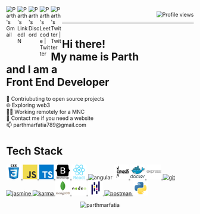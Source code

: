 <a href="mailto:parthmarfatia789@gmail.com">
  <img align="left" alt="Parth's Gmail" width="30px" src="https://upload.wikimedia.org/wikipedia/commons/7/7e/Gmail_icon_%282020%29.svg" />
</a>
<a href="https://www.linkedin.com/in/parth-marfatia-4a8a1a183/">
  <img align="left" alt="Parth's LinkedIN" width="30px" src="https://raw.githubusercontent.com/peterthehan/peterthehan/master/assets/linkedin.svg" />
</a>
<a href="https://discordapp.com/users/parth#9737">
  <img align="left" alt="Parth's Discord" width="30px" src="https://raw.githubusercontent.com/peterthehan/peterthehan/master/assets/discord.svg" />
</a>
<a href="https://leetcode.com/parthmarfatia/">
  <img align="left" alt="Parth's Leetcode | Twitter" width="30px" src="https://upload.wikimedia.org/wikipedia/commons/1/19/LeetCode_logo_black.png" />
</a>
<a href="https://twitter.com/parth_marfatia">
  <img align="left" alt="Parth's Twitter | Twitter" width="30px" src="https://raw.githubusercontent.com/peterthehan/peterthehan/master/assets/twitter.svg" />
</a>

<div align="right">
  
  ![Profile views](https://gpvc.arturio.dev/parthmarfatia)
</div>

* * *

<h1 align="left"> Hi there! <br>My name is Parth<br>and I am a<br>Front End Developer</h1>

<p align="left">🤜 Contriubuting to open source projects <br>
🌐 Exploring web3 <br>
👨‍💻 Working remotely for a MNC <br>
🚀 Contact me if you need a website<br>
📫 parthmarfatia789@gmail.com
<br /></p>

  
<h1 align="left">Tech Stack</h1>

<p align="left"> <a href="https://www.w3schools.com/css/" target="_blank" rel="noreferrer"> <img src="https://raw.githubusercontent.com/devicons/devicon/master/icons/css3/css3-original-wordmark.svg" alt="css3" width="40" height="40"/> </a> <a href="https://developer.mozilla.org/en-US/docs/Web/JavaScript" target="_blank" rel="noreferrer"> <img src="https://raw.githubusercontent.com/devicons/devicon/master/icons/javascript/javascript-original.svg" alt="javascript" width="40" height="40"/> </a><a href="https://www.typescriptlang.org/" target="_blank" rel="noreferrer"> <img src="https://raw.githubusercontent.com/devicons/devicon/master/icons/typescript/typescript-original.svg" alt="typescript" width="40" height="40"/> </a><a href="https://angular.io" target="_blank" rel="noreferrer"> <a href="https://getbootstrap.com" target="_blank" rel="noreferrer"> <img src="https://raw.githubusercontent.com/devicons/devicon/master/icons/bootstrap/bootstrap-plain-wordmark.svg" alt="bootstrap" width="40" height="40"/> </a> <a href="https://reactjs.org/" target="_blank" rel="noreferrer"> <img src="https://raw.githubusercontent.com/devicons/devicon/master/icons/react/react-original-wordmark.svg" alt="react" width="40" height="40"/> </a><img src="https://angular.io/assets/images/logos/angular/angular.svg" alt="angular" width="40" height="40"/> </a> <a href="https://canvasjs.com" target="_blank" rel="noreferrer"> <img src="https://raw.githubusercontent.com/Hardik0307/Hardik0307/master/assets/canvasjs-charts.svg" alt="canvasjs" width="40" height="40"/> </a> <a href="https://www.docker.com/" target="_blank" rel="noreferrer"> <img src="https://raw.githubusercontent.com/devicons/devicon/master/icons/docker/docker-original-wordmark.svg" alt="docker" width="40" height="40"/> </a> <a href="https://expressjs.com" target="_blank" rel="noreferrer"> <img src="https://raw.githubusercontent.com/devicons/devicon/master/icons/express/express-original-wordmark.svg" alt="express" width="40" height="40"/> </a><a href="https://git-scm.com/" target="_blank" rel="noreferrer"> <img src="https://www.vectorlogo.zone/logos/git-scm/git-scm-icon.svg" alt="git" width="40" height="40"/> </a> <a href="https://jasmine.github.io/" target="_blank" rel="noreferrer"> <img src="https://www.vectorlogo.zone/logos/jasmine/jasmine-icon.svg" alt="jasmine" width="40" height="40"/> </a> <a href="https://karma-runner.github.io/latest/index.html" target="_blank" rel="noreferrer"> <img src="https://raw.githubusercontent.com/detain/svg-logos/780f25886640cef088af994181646db2f6b1a3f8/svg/karma.svg" alt="karma" width="40" height="40"/> </a> <a href="https://www.mongodb.com/" target="_blank" rel="noreferrer"> <img src="https://raw.githubusercontent.com/devicons/devicon/master/icons/mongodb/mongodb-original-wordmark.svg" alt="mongodb" width="40" height="40"/> </a> <a href="https://nodejs.org" target="_blank" rel="noreferrer"> <img src="https://raw.githubusercontent.com/devicons/devicon/master/icons/nodejs/nodejs-original-wordmark.svg" alt="nodejs" width="40" height="40"/> </a> <a href="https://pandas.pydata.org/" target="_blank" rel="noreferrer"> <img src="https://raw.githubusercontent.com/devicons/devicon/2ae2a900d2f041da66e950e4d48052658d850630/icons/pandas/pandas-original.svg" alt="pandas" width="40" height="40"/> </a> <a href="https://postman.com" target="_blank" rel="noreferrer"> <img src="https://www.vectorlogo.zone/logos/getpostman/getpostman-icon.svg" alt="postman" width="40" height="40"/> </a> <a href="https://www.python.org" target="_blank" rel="noreferrer"> <img src="https://raw.githubusercontent.com/devicons/devicon/master/icons/python/python-original.svg" alt="python" width="40" height="40"/> </a>   </p>

<p align="center"> <img src="https://github-readme-stats.vercel.app/api?username=parthmarfatia&show_icons=true&theme=gotham" alt="parthmarfatia" />


